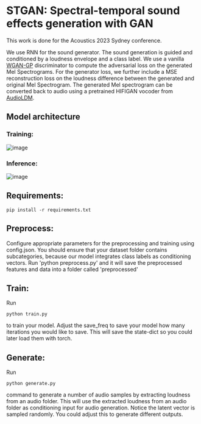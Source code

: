 # STGAN: Spectral-temporal sound effects generation with GAN
This work is done for the Acoustics 2023 Sydney conference. 

We use RNN for the sound generator. The sound generation is guided and conditioned by a loudness envelope and a class label. We use a vanilla [WGAN-GP](https://github.com/gcucurull/cond-wgan-gp/) discriminator to compute the adversarial loss on the generated Mel Spectrograms. 
For the generator loss, we further include a MSE reconstruction loss on the loudness difference between the generated and original Mel Spectrogram.
The generated Mel spectrogram can be converted back to audio using a pretrained HIFIGAN vocoder from [AudioLDM](https://github.com/haoheliu/AudioLDM/).

## Model architecture
### Training: 
![image](https://github.com/Reinliu/STGAN/assets/50271800/b8e3594b-14e5-4a6e-b952-0cafbe35a9a5)



### Inference:
![image](https://github.com/Reinliu/STGAN/assets/50271800/6bec786e-b4e0-4f3c-9e37-c69fc739fdca)




## Requirements:
~~~
pip install -r requirements.txt
~~~

## Preprocess:
Configure appropriate parameters for the preprocessing and training using config.json.
You should ensure that your dataset folder contains subcategories, because our model integrates class labels as conditioning vectors.
Run 'python preprocess.py' and it will save the preprocessed features and data into a folder called 'preprocessed'

## Train:
Run 
~~~
python train.py
~~~
to train your model. 
Adjust the save_freq to save your model how many iterations you would like to save.
This will save the state-dict so you could later load them with torch.

## Generate:
Run 
~~~
python generate.py
~~~
command to generate a number of audio samples by extracting loudness from an audio folder.
This will use the extracted loudness from an audio folder as conditioning input for audio generation. Notice the latent vector is sampled randomly. You could adjust this to generate different outputs.
